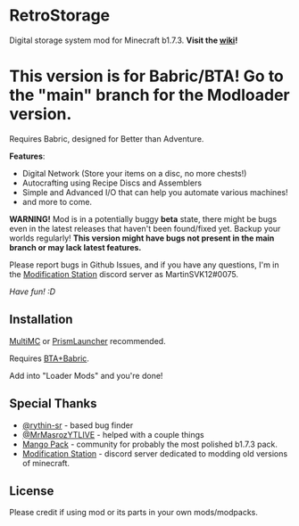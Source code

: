 # RetroStorage
Digital storage system mod for Minecraft b1.7.3. **Visit the [wiki](https://github.com/MartinSVK12/retrostorage/wiki)!**

# This version is for Babric/BTA! Go to the "main" branch for the Modloader version.

Requires Babric, designed for Better than Adventure.

**Features**:

- Digital Network (Store your items on a disc, no more chests!)
- Autocrafting using Recipe Discs and Assemblers
- Simple and Advanced I/O that can help you automate various machines!
- and more to come.

**WARNING!**
Mod is in a potentially buggy **beta** state, there might be bugs even in the latest releases that haven't been found/fixed yet. Backup your worlds regularly!
**This version might have bugs not present in the main branch or may lack latest features.**

Please report bugs in Github Issues, and if you have any questions, I'm in the [Modification Station](https://discord.gg/8Qky5XY) discord server as MartinSVK12#0075.

_Have fun! :D_


## Installation
[MultiMC](https://multimc.org/) or [PrismLauncher](https://prismlauncher.org/) recommended.

Requires [BTA+Babric](https://drive.google.com/file/d/1d_VocjEW2ItjIzbUAsrX_pBThH_zkZAn/view).

Add into "Loader Mods" and you're done!


## Special Thanks
- [@rythin-sr](https://github.com/rythin-sr) - based bug finder
- [@MrMasrozYTLIVE](https://github.com/MrMasrozYTLIVE) - helped with a couple things
- [Mango Pack](https://discord.gg/FaPeNqkbJw) - community for probably the most polished b1.7.3 pack.
- [Modification Station](https://discord.gg/8Qky5XY) - discord server dedicated to modding old versions of minecraft.


## License
Please credit if using mod or its parts in your own mods/modpacks.
